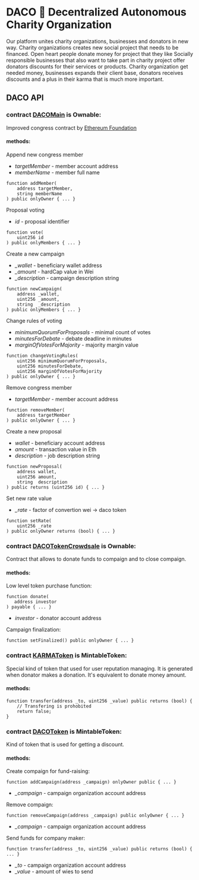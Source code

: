 # DACO :green_heart: Decentralized Autonomous Charity Organization
Our platform unites charity organizations, businesses and donators in new way.
Charity organizations creates new social project that needs to be financed. 
Open heart people donate money for project that they like
Socially responsible businesses that also want to take part in charity project offer donators discounts for their services or products.
Charity organization get needed money, businesses expands their client base, donators receives discounts and a plus in their karma that is much more important.

## DACO API

### contract [DACOMain](https://github.com/krivov/daco/blob/master/DACOMain.sol) is Ownable:
Improved congress contract by [Ethereum Foundation](https://www.ethereum.org/dao#the-blockchain-congress)
#### methods:
Append new congress member
* *targetMember* - member account address
* *memberName* - member full name
```solidity
function addMember(
    address targetMember, 
    string memberName
) public onlyOwner { ... }
```

Proposal voting
* *id* - proposal identifier
```solidity
function vote(
    uint256 id
) public onlyMembers { ... }
```

Create a new campaign
* *_wallet* - beneficiary wallet address
* *_amount* - hardCap value in Wei
* *_description* - campaign description string
```solidity
function newCampaign(
    address _wallet, 
    uint256 _amount, 
    string  _description
) public onlyMembers { ... }
```

Change rules of voting
* *minimumQuorumForProposals* - minimal count of votes
* *minutesForDebate* - debate deadline in minutes
* *marginOfVotesForMajority* - majority margin value
```solidity
function changeVotingRules(
    uint256 minimumQuorumForProposals,
    uint256 minutesForDebate,
    uint256 marginOfVotesForMajority
) public onlyOwner { ... }
```

Remove congress member
* *targetMember* - member account address
```solidity
function removeMember(
    address targetMember
) public onlyOwner { ... }
```

Create a new proposal
* *wallet* - beneficiary account address
* *amount* - transaction value in Eth
* *description* - job description string
```solidity
function newProposal(
    address wallet,
    uint256 amount,
    string  description
) public returns (uint256 id) { ... }
```

Set new rate value
* *_rate* - factor of convertion wei -> daco token
```solidity
function setRate(
    uint256 _rate
) public onlyOwner returns (bool) { ... }
```


### contract [DACOTokenCrowdsale](https://github.com/krivov/daco/blob/master/DACOTokenCrowdsale.sol) is Ownable:
Contract that allows to donate funds to compaign and to close compaign.
#### methods:
Low level token purchase function:
```solidity
function donate(
   address investor
) payable { ... }
```
* *investor* - donator account address

Campaign finalization:
```solidity
function setFinalized() public onlyOwner { ... }
```

### contract [KARMAToken](https://github.com/krivov/daco/blob/master/tokens/KARMAToken.sol) is MintableToken:
Special kind of token that used for user reputation managing.
It is generated when donator makes a donation. It's equivalent to donate money amount.
#### methods:
```solidity
function transfer(address _to, uint256 _value) public returns (bool) {
    // Transfering is prohobited
    return false;
}
```

### contract [DACOToken](https://github.com/krivov/daco/blob/master/tokens/DACOToken.sol) is MintableToken:
Kind of token that is used for getting a discount.
#### methods:
   Create compaign for fund-raising:
   ```solidity
   function addCampaign(address _campaign) onlyOwner public { ... }
   ```
   * *_campaign* - campaign organization account address
   
   Remove compaign:
   ```solidity
   function removeCampaign(address _campaign) public onlyOwner { ... }
   ```
   * *_campaign* - campaign organization account address

   Send funds for company maker:
   ```solidity
   function transfer(address _to, uint256 _value) public returns (bool) { ... }
   ```
   * *_to* - campaign organization account address
   * *_value* - amount of wies to send
